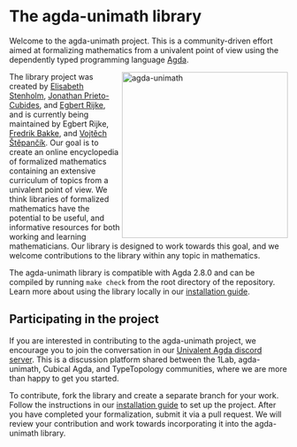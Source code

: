 # The agda-unimath library

Welcome to the agda-unimath project. This is a community-driven effort aimed at
formalizing mathematics from a univalent point of view using the dependently
typed programming language [Agda](https://github.com/agda/agda).

<a href="https://github.com/unimath/agda-unimath" class="hide-external-link">
<img class="invertible-image" align="right" width="300" alt="agda-unimath" src="website/images/agda-unimath-logo.svg" />
</a>

The library project was created by
[Elisabeth Stenholm](https://elisabeth.stenholm.one),
[Jonathan Prieto-Cubides](https://jonaprieto.github.io), and
[Egbert Rijke](https://egbertrijke.github.io), and is currently being maintained
by Egbert Rijke, [Fredrik Bakke](https://www.ntnu.edu/employees/fredrik.bakke),
and [Vojtěch Štěpančík](https://vojtechstep.eu/). Our goal is to create an
online encyclopedia of formalized mathematics containing an extensive curriculum
of topics from a univalent point of view. We think libraries of formalized
mathematics have the potential to be useful, and informative resources for both
working and learning mathematicians. Our library is designed to work towards
this goal, and we welcome contributions to the library within any topic in
mathematics.

The agda-unimath library is compatible with Agda 2.8.0 and can be compiled by
running `make check` from the root directory of the repository. Learn more about
using the library locally in our [installation guide](HOWTO-INSTALL.md).

## Participating in the project

If you are interested in contributing to the agda-unimath project, we encourage
you to join the conversation in our
[Univalent Agda discord server](https://discord.gg/Zp2e8hYsuX). This is a
discussion platform shared between the 1Lab, agda-unimath, Cubical Agda, and
TypeTopology communities, where we are more than happy to get you started.

To contribute, fork the library and create a separate branch for your work.
Follow the instructions in our [installation guide](HOWTO-INSTALL.md) to set up
the project. After you have completed your formalization, submit it via a pull
request. We will review your contribution and work towards incorporating it into
the agda-unimath library.
